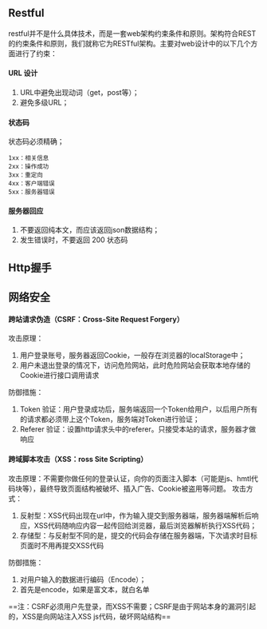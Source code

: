 ## Restful
restful并不是什么具体技术，而是一套web架构约束条件和原则。架构符合REST的约束条件和原则，我们就称它为RESTful架构。主要对web设计中的以下几个方面进行了约束：
#### URL 设计
1. URL中避免出现动词（get，post等）；
2. 避免多级URL；

#### 状态码
状态码必须精确；
```
1xx：相关信息
2xx：操作成功
3xx：重定向
4xx：客户端错误
5xx：服务器错误
```
#### 服务器回应
1. 不要返回纯本文，而应该返回json数据结构；
2. 发生错误时，不要返回 200 状态码


## Http握手
## 网络安全
#### 跨站请求伪造（CSRF：Cross-Site Request Forgery）
攻击原理：
1. 用户登录账号，服务器返回Cookie，一般存在浏览器的localStorage中；
2. 用户未退出登录的情况下，访问危险网站，此时危险网站会获取本地存储的Cookie进行接口调用请求

防御措施：
1. Token 验证：用户登录成功后，服务端返回一个Token给用户，以后用户所有的请求都必须带上这个Token，服务端对Token进行验证；
2. Referer 验证：设置http请求头中的referer。只接受本站的请求，服务器才做响应

#### 跨域脚本攻击（XSS：ross Site Scripting）
攻击原理：不需要你做任何的登录认证，向你的页面注入脚本（可能是js、hmtl代码块等），最终导致页面结构被破坏、插入广告、Cookie被盗用等问题。
攻击方式：
1. 反射型：XSS代码出现在url中，作为输入提交到服务器端，服务器端解析后响应，XSS代码随响应内容一起传回给浏览器，最后浏览器解析执行XSS代码；
2. 存储型：与反射型不同的是，提交的代码会存储在服务器端，下次请求时目标页面时不用再提交XSS代码

防御措施：
1. 对用户输入的数据进行编码（Encode）；
2. 首先是encode，如果是富文本，就白名单

==注：CSRF必须用户先登录，而XSS不需要；CSRF是由于网站本身的漏洞引起的，XSS是向网站注入XSS js代码，破坏网站结构==
